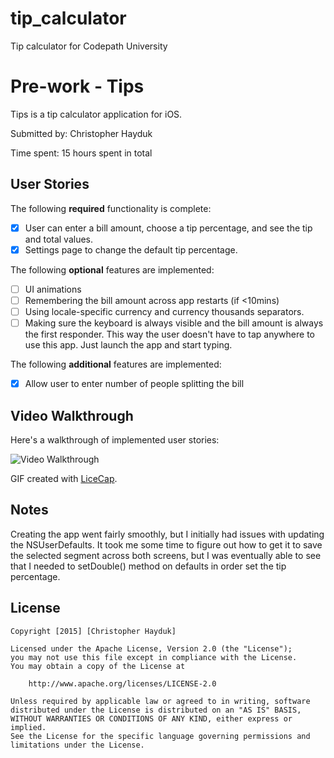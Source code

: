 # tip_calculator
Tip calculator for Codepath University

# Pre-work - Tips

Tips is a tip calculator application for iOS.

Submitted by: Christopher Hayduk

Time spent: 15 hours spent in total

## User Stories

The following **required** functionality is complete:

* [X] User can enter a bill amount, choose a tip percentage, and see the tip and total values.
* [X] Settings page to change the default tip percentage.

The following **optional** features are implemented:
* [ ] UI animations
* [ ] Remembering the bill amount across app restarts (if <10mins)
* [ ] Using locale-specific currency and currency thousands separators.
* [ ] Making sure the keyboard is always visible and the bill amount is always the first responder. This way the user doesn't have to tap anywhere to use this app. Just launch the app and start typing.

The following **additional** features are implemented:

- [X] Allow user to enter number of people splitting the bill

## Video Walkthrough 

Here's a walkthrough of implemented user stories:

<img src='http://imgur.com/oBFUCSE.gif' title='Video Walkthrough' width='' alt='Video Walkthrough' />

GIF created with [LiceCap](http://www.cockos.com/licecap/).

## Notes

Creating the app went fairly smoothly, but I initially had issues with updating the NSUserDefaults. It took me some time to figure out how to get it to save the selected segment across both screens, but I was eventually able to see that I needed to setDouble() method on defaults in order set the tip percentage.

## License

    Copyright [2015] [Christopher Hayduk]

    Licensed under the Apache License, Version 2.0 (the "License");
    you may not use this file except in compliance with the License.
    You may obtain a copy of the License at

        http://www.apache.org/licenses/LICENSE-2.0

    Unless required by applicable law or agreed to in writing, software
    distributed under the License is distributed on an "AS IS" BASIS,
    WITHOUT WARRANTIES OR CONDITIONS OF ANY KIND, either express or implied.
    See the License for the specific language governing permissions and
    limitations under the License.
